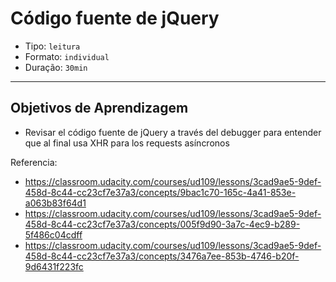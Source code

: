 # Código fuente de jQuery

- Tipo: `leitura`
- Formato: `individual`
- Duração: `30min`

***

## Objetivos de Aprendizagem

- Revisar el código fuente de jQuery a través del debugger para entender que
  al final usa XHR para los requests asíncronos

Referencia:

- https://classroom.udacity.com/courses/ud109/lessons/3cad9ae5-9def-458d-8c44-cc23cf7e37a3/concepts/9bac1c70-165c-4a41-853e-a063b83f64d1
- https://classroom.udacity.com/courses/ud109/lessons/3cad9ae5-9def-458d-8c44-cc23cf7e37a3/concepts/005f9d90-3a7c-4ec9-b289-5f486c04cdff
- https://classroom.udacity.com/courses/ud109/lessons/3cad9ae5-9def-458d-8c44-cc23cf7e37a3/concepts/3476a7ee-853b-4746-b20f-9d6431f223fc